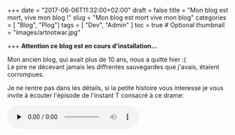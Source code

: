 +++
date = "2017-06-06T11:32:00+02:00"
draft = false
title = "Mon blog est mort, vive mon blog !"
slug = "Mon blog est mort vive mon blog"
categories = [ "Blog", "Plog"]
tags = [ "Dev", "Admin" ]
toc = true # Optional
thumbnail = "images/artnotwar.jpg"

+++
**Attention ce blog est en cours d'installation...**  

Mon ancien blog, qui avait plus de 10 ans, nous a quitté hier :(  
Le pire ne décevant jamais les diffrentes sauvegardes que j'avais, étaient corrompues.  
<!--more-->  
Je ne rentre pas dans les détails, si la petite histoire vous interesse je vous invite à écouter l'épisode de l'instant T consacré à ce drame:

<div class="player">
    <audio controls preload="none">
        <!-- Audio files -->
        <source src="http://storage.gra1.cloud.ovh.net/v1/AUTH_5bc96338dca441418b29507da943626f/podkstr/enclosures/ff4cda881f4d9556962f91c056f3dbc2bbe122dbfc50ef7d5ecb552e75321b9d/mon_blog_est_mort_vive_mon_blog.mp3" type="audio/mp3">
        <!-- Fallback for browsers that don't support the <audio> element -->
        <div>
            <a href="http://storage.gra1.cloud.ovh.net/v1/AUTH_5bc96338dca441418b29507da943626f/podkstr/enclosures/ff4cda881f4d9556962f91c056f3dbc2bbe122dbfc50ef7d5ecb552e75321b9d/mon_blog_est_mort_vive_mon_blog.mp3">Votre navigateur ne supporte pas la lecture du fichier audio. Clisuez ici pour télécharger l'épisode.</a>
        </div>
    </audio>
</div>
